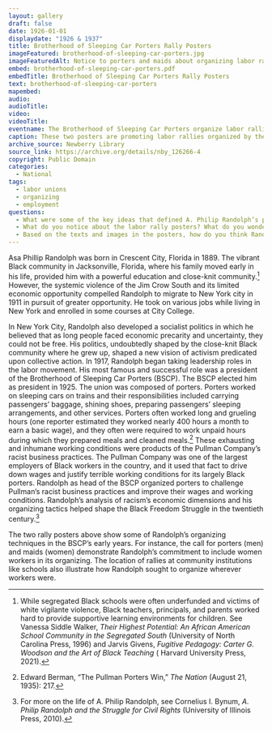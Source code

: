 ```yaml
---
layout: gallery
draft: false
date: 1926-01-01
displaydate: "1926 & 1937"
title: Brotherhood of Sleeping Car Porters Rally Posters
imageFeatured: brotherhood-of-sleeping-car-porters.jpg
imageFeaturedAlt: Notice to porters and maids about organizing labor rallies
embed: brotherhood-of-sleeping-car-porters.pdf
embedTitle: Brotherhood of Sleeping Car Porters Rally Posters
text: brotherhood-of-sleeping-car-porters
mapembed: 
audio: 
audioTitle: 
video: 
videoTitle: 
eventname: The Brotherhood of Sleeping Car Porters organize labor rallies.
caption: These two posters are promoting labor rallies organized by the Brotherhood of Sleeping Car Porters in 1926 and 1937. A. Philip Randolph led the founding of The Brotherhood of Sleeping Car Porters  in 1925, and he became the labor union’s first president. The Brotherhood of Sleeping Car Porters was a union of African American workers that struggled for better working conditions and challenged white supremacy in the nation’s labor movement. 
archive_source: Newberry Library
source_link: https://archive.org/details/nby_126266-4 
copyright: Public Domain
categories:
  - National
tags:
  - labor unions
  - organizing
  - employment
questions: 
  - What were some of the key ideas that defined A. Philip Randolph’s politics?
  - What do you notice about the labor rally posters? What do you wonder?
  - Based on the texts and images in the posters, how do you think Randolph and other leaders of the Brotherhood of Sleeping Car Porters persuaded workers to engage in collective struggle? How did they try to get others interested?
---
```


Asa Phillip Randolph was born in Crescent City, Florida in 1889. The vibrant Black community in Jacksonville, Florida, where his family moved early in his life, provided him with a powerful education and close-knit community.[^1] However, the systemic violence of the Jim Crow South and its limited economic opportunity compelled Randolph to migrate to New York city in 1911 in pursuit of greater opportunity. He took on various jobs while living in New York and enrolled in some courses at City College.

In New York City, Randolph also developed a socialist politics in which he believed that as long people faced economic precarity and uncertainty, they could not be free. His politics, undoubtedly shaped by the close-knit Black community where he grew up, shaped a new vision of activism predicated upon collective action. In 1917, Randolph began taking leadership roles in the labor movement. His most famous and successful role was a president of the Brotherhood of Sleeping Car Porters (BSCP). The BSCP elected him as president in 1925. The union was composed of porters. Porters worked on sleeping cars on trains and their responsibilities included carrying passengers’ baggage, shining shoes, preparing passengers’ sleeping arrangements, and other services. Porters often worked long and grueling hours (one reporter estimated they worked nearly 400 hours a month to earn a basic wage), and they often were required to work unpaid hours during which they prepared meals and cleaned meals.[^2] These exhausting and inhumane working conditions were products of the Pullman Company’s racist business practices. The Pullman Company was one of the largest employers of Black workers in the country, and it used that fact to drive down wages and justify terrible working conditions for its largely Black porters. Randolph as head of the BSCP organized porters to challenge Pullman’s racist business practices and improve their wages and working conditions. Randolph’s analysis of racism’s economic dimensions and his organizing tactics helped shape the Black Freedom Struggle in the twentieth century.[^3]

The two rally posters above show some of Randolph’s organizing techniques in the BSCP’s early years. For instance, the call for porters (men) and maids (women) demonstrate Randolph’s commitment to include women workers in its organizing. The location of rallies at community institutions like schools also illustrate how Randolph sought to organize wherever workers were.

[^1]: While segregated Black schools were often underfunded and victims of white vigilante violence, Black teachers, principals, and parents worked hard to provide supportive learning environments for children. See Vanessa Siddle Walker, *Their Highest Potential: An African American School Community in the Segregated South* (University of North Carolina Press, 1996) and Jarvis Givens, *Fugitive Pedagogy: Carter G. Woodson and the Art of Black Teaching* ( Harvard University Press, 2021).

[^2]: Edward Berman, “The Pullman Porters Win,” *The Nation* (August 21, 1935): 217.

[^3]: For more on the life of A. Philip Randolph, see Cornelius I. Bynum, *A. Philip Randolph and the Struggle for Civil Rights* (University of Illinois Press, 2010).
